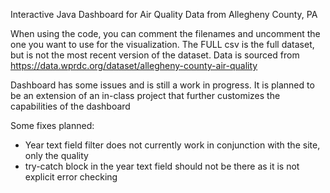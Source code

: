 Interactive Java Dashboard for Air Quality Data from Allegheny County, PA

When using the code, you can comment the filenames and uncomment the one you want to use for the visualization. The FULL csv is the full dataset, but is not the most recent version of the dataset. Data is sourced from https://data.wprdc.org/dataset/allegheny-county-air-quality 

Dashboard has some issues and is still a work in progress.
It is planned to be an extension of an in-class project that further customizes the capabilities of the dashboard

Some fixes planned:
- Year text field filter does not currently work in conjunction with the site, only the quality
- try-catch block in the year text field should not be there as it is not explicit error checking
